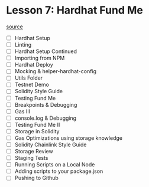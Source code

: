 # Lesson 7: Hardhat Fund Me
[source](https://www.youtube.com/watch?v=gyMwXuJrbJQ&t=36048s&ab_channel=freeCodeCamp.org)
- [ ] Hardhat Setup
- [ ] Linting
- [ ] Hardhat Setup Continued
- [ ] Importing from NPM
- [ ] Hardhat Deploy
- [ ] Mocking & helper-hardhat-config
- [ ] Utils Folder
- [ ] Testnet Demo
- [ ] Solidity Style Guide
- [ ] Testing Fund Me
- [ ] Breakpoints & Debugging
- [ ] Gas III
- [ ] console.log & Debugging
- [ ] Testing Fund Me II
- [ ] Storage in Solidity
- [ ] Gas Optimizations using storage knowledge
- [ ] Solidity Chainlink Style Guide
- [ ] Storage Review
- [ ] Staging Tests
- [ ] Running Scripts on a Local Node
- [ ] Adding scripts to your package.json
- [ ] Pushing to Github

